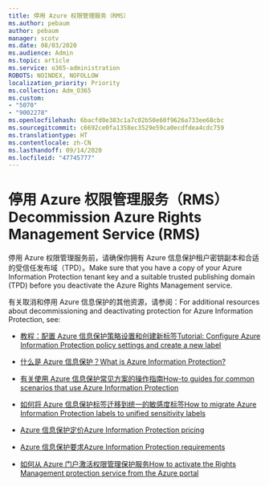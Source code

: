 ```yaml
---
title: 停用 Azure 权限管理服务（RMS）
ms.author: pebaum
author: pebaum
manager: scotv
ms.date: 08/03/2020
ms.audience: Admin
ms.topic: article
ms.service: o365-administration
ROBOTS: NOINDEX, NOFOLLOW
localization_priority: Priority
ms.collection: Adm_O365
ms.custom:
- "5070"
- "9002278"
ms.openlocfilehash: 6bacfd0e383c1a7c02b50e60f9626a733ee68cbc
ms.sourcegitcommit: c6692ce0fa1358ec3529e59ca0ecdfdea4cdc759
ms.translationtype: HT
ms.contentlocale: zh-CN
ms.lasthandoff: 09/14/2020
ms.locfileid: "47745777"
---
```

# <a name="decommission-azure-rights-management-service-rms"></a><span data-ttu-id="d4e4d-102">停用 Azure 权限管理服务（RMS）</span><span class="sxs-lookup"><span data-stu-id="d4e4d-102">Decommission Azure Rights Management Service (RMS)</span></span>

<span data-ttu-id="d4e4d-103">停用 Azure 权限管理服务前，请确保你拥有 Azure 信息保护租户密钥副本和合适的受信任发布域（TPD）。</span><span class="sxs-lookup"><span data-stu-id="d4e4d-103">Make sure that you have a copy of your Azure Information Protection tenant key and a suitable trusted publishing domain (TPD) before you deactivate the Azure Rights Management service.</span></span>

<span data-ttu-id="d4e4d-104">有关取消和停用 Azure 信息保护的其他资源，请参阅：</span><span class="sxs-lookup"><span data-stu-id="d4e4d-104">For additional resources about decommissioning and deactivating protection for Azure Information Protection, see:</span></span>

- [<span data-ttu-id="d4e4d-105">教程：配置 Azure 信息保护策略设置和创建新标签</span><span class="sxs-lookup"><span data-stu-id="d4e4d-105">Tutorial: Configure Azure Information Protection policy settings and create a new label</span></span>](https://docs.microsoft.com/azure/information-protection/get-started/infoprotect-quick-start-tutorial)
- [<span data-ttu-id="d4e4d-106">什么是 Azure 信息保护？</span><span class="sxs-lookup"><span data-stu-id="d4e4d-106">What is Azure Information Protection?</span></span>](https://docs.microsoft.com/azure/information-protection/what-is-information-protection)
- [<span data-ttu-id="d4e4d-107">有关使用 Azure 信息保护常见方案的操作指南</span><span class="sxs-lookup"><span data-stu-id="d4e4d-107">How-to guides for common scenarios that use Azure Information Protection</span></span>](https://docs.microsoft.com/azure/information-protection/how-to-guides)  
    
- [<span data-ttu-id="d4e4d-108">如何将 Azure 信息保护标签迁移到统一的敏感度标签</span><span class="sxs-lookup"><span data-stu-id="d4e4d-108">How to migrate Azure Information Protection labels to unified sensitivity labels</span></span>](https://docs.microsoft.com/azure/information-protection/configure-policy-migrate-labels)  
    
- [<span data-ttu-id="d4e4d-109">Azure 信息保护定价</span><span class="sxs-lookup"><span data-stu-id="d4e4d-109">Azure Information Protection pricing</span></span>](https://azure.microsoft.com/pricing/details/information-protection)  
    
- [<span data-ttu-id="d4e4d-110">Azure 信息保护要求</span><span class="sxs-lookup"><span data-stu-id="d4e4d-110">Azure Information Protection requirements</span></span>](https://docs.microsoft.com/azure/information-protection/get-started/requirements)  
    
- [<span data-ttu-id="d4e4d-111">如何从 Azure 门户激活权限管理保护服务</span><span class="sxs-lookup"><span data-stu-id="d4e4d-111">How to activate the Rights Management protection service from the Azure portal</span></span>](https://docs.microsoft.com/azure/information-protection/deploy-use/activate-azure)